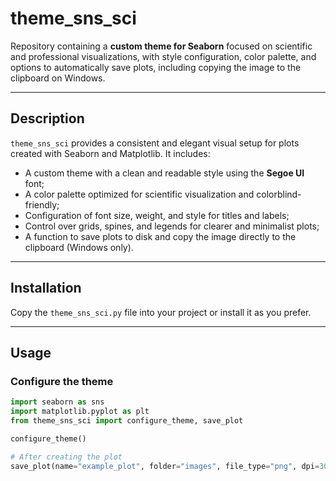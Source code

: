 # theme_sns_sci

Repository containing a **custom theme for Seaborn** focused on scientific and professional visualizations, with style configuration, color palette, and options to automatically save plots, including copying the image to the clipboard on Windows.

---

## Description

`theme_sns_sci` provides a consistent and elegant visual setup for plots created with Seaborn and Matplotlib. It includes:

- A custom theme with a clean and readable style using the **Segoe UI** font;
- A color palette optimized for scientific visualization and colorblind-friendly;
- Configuration of font size, weight, and style for titles and labels;
- Control over grids, spines, and legends for clearer and minimalist plots;
- A function to save plots to disk and copy the image directly to the clipboard (Windows only).

---

## Installation

Copy the `theme_sns_sci.py` file into your project or install it as you prefer.

---

## Usage

### Configure the theme

```python
import seaborn as sns
import matplotlib.pyplot as plt
from theme_sns_sci import configure_theme, save_plot

configure_theme()

# After creating the plot
save_plot(name="example_plot", folder="images", file_type="png", dpi=300)


